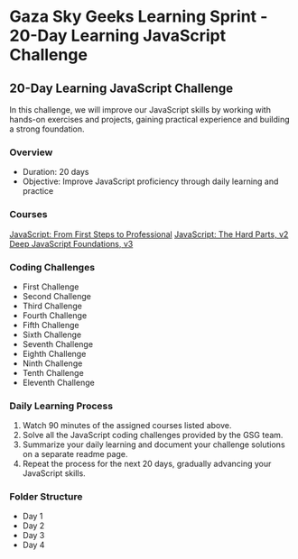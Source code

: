 # Gaza Sky Geeks Learning Sprint - 20-Day Learning JavaScript Challenge

## 20-Day Learning JavaScript Challenge

In this challenge, we will improve our JavaScript skills by working with hands-on exercises and projects, gaining practical experience and building a strong foundation.

### Overview
- Duration: 20 days
- Objective: Improve JavaScript proficiency through daily learning and practice

### Courses
[JavaScript: From First Steps to Professional]([URL](https://frontendmasters.com/courses/javascript-first-steps/))
[JavaScript: The Hard Parts, v2]([URL](https://frontendmasters.com/courses/javascript-hard-parts-v2/))
[Deep JavaScript Foundations, v3]([URL](https://frontendmasters.com/courses/deep-javascript-v3/))

### Coding Challenges
- First Challenge
- Second Challenge
- Third Challenge
- Fourth Challenge
- Fifth Challenge
- Sixth Challenge
- Seventh Challenge
- Eighth Challenge
- Ninth Challenge
- Tenth Challenge
- Eleventh Challenge

### Daily Learning Process
1. Watch 90 minutes of the assigned courses listed above.
2. Solve all the JavaScript coding challenges provided by the GSG team.
3. Summarize your daily learning and document your challenge solutions on a separate readme page.
4. Repeat the process for the next 20 days, gradually advancing your JavaScript skills.

### Folder Structure
- Day 1
- Day 2
- Day 3
- Day 4
